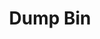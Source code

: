 ---
ee_id: '4361'
site: '1'
type: '2'
url: 2016-067-dump-bin
title: Dump Bin
year: '2016'
display_year: '2016'
medium: 'Palay Display Industries folding dump table, various DVDs '
dims: 30.75 x 47 x 24 in
pitch:
ps:
live_url:
related:
youtube:
related_code:
imgs: dump-bin-2016-067-database-jl--0kfp.jpg
subheading:
download:
add_credit:
add_credits:
commission:
layout: things-i-made
---